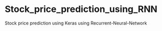 # Stock_price_prediction_using_RNN
Stock price prediction using Keras using Recurrent-Neural-Network
